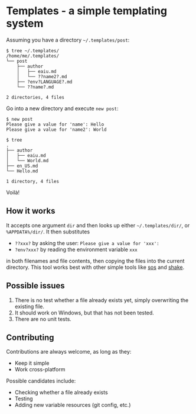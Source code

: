 # Templates - a simple templating system

Assuming you have a directory `~/.templates/post`:
```shell
$ tree ~/.templates/
/home/me/.templates/
└── post
    ├── author
    │   ├── eaiu.md
    │   └── ??name2?.md
    ├── ?env?LANGUAGE?.md
    └── ??name?.md

2 directories, 4 files
```

Go into a new directory and execute `new post`:
```shell
$ new post
Please give a value for 'name': Hello 
Please give a value for 'name2': World

$ tree
.
├── author
│   ├── eaiu.md
│   └── World.md
├── en_US.md
└── Hello.md

1 directory, 4 files
```

Voilà!

## How it works

It accepts one argument `dir` and then looks up either `~/.templates/dir/`,
or `%APPDATA%/dir/`. It then substitutes 

 - `??xxx?` by asking the user: `Please give a value for 'xxx':`
 - `?env?xxx?` by reading the environment variable `xxx`

in both filenames and file contents, then copying the files into the current directory.
This tool works best with other simple tools
like [sos](https://github.com/schell/steeloverseer) and [shake](shakebuild.com).

## Possible issues

 1. There is no test whether a file already exists yet, simply overwriting the existing file.
 2. It should work on Windows, but that has not been tested.
 3. There are no unit tests.

## Contributing

Contributions are always welcome, as long as they:

 - Keep it simple
 - Work cross-platform

Possible candidates include:

 - Checking whether a file already exists
 - Testing
 - Adding new variable resources (git config, etc.)
